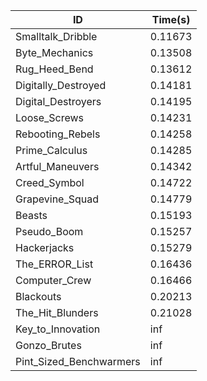 |ID|Time(s)|
|-|-|
|Smalltalk_Dribble|0.11673|
|Byte_Mechanics|0.13508|
|Rug_Heed_Bend|0.13612|
|Digitally_Destroyed|0.14181|
|Digital_Destroyers|0.14195|
|Loose_Screws|0.14231|
|Rebooting_Rebels|0.14258|
|Prime_Calculus|0.14285|
|Artful_Maneuvers|0.14342|
|Creed_Symbol|0.14722|
|Grapevine_Squad|0.14779|
|Beasts|0.15193|
|Pseudo_Boom|0.15257|
|Hackerjacks|0.15279|
|The_ERROR_List|0.16436|
|Computer_Crew|0.16466|
|Blackouts|0.20213|
|The_Hit_Blunders|0.21028|
|Key_to_Innovation|inf|
|Gonzo_Brutes|inf|
|Pint_Sized_Benchwarmers|inf|
